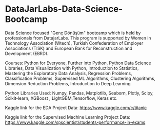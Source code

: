 # DataJarLabs-Data-Science-Bootcamp
Data Science focused "Genç Dönüşüm" bootcamp which is held by professionals from DatajarLabs. This program is supported by Women in Technology Association (Wtech), Turkish Confederation of Employer Associations (TISK) and European Bank for Reconstruction and Development (EBRD).

Courses: Python for Everyone, Further into Python, Python Data Science Libraries, Data Visualization with Python, Introduction to Statistics, Mastering the Exploratory Data Analysis, Regression Problems, Classification Problems, Supervised ML Algorithms, Clustering Algorithms, Dimension Reduction Problems, Introduction to Deep Learning

Python Libraries Used: Numpy, Pandas, Matplotlib, Seaborn, Plotly, Scipy, Scikit-learn, XGBoost , LightGBM,Tensorflow, Keras etc.

Kaggle link for the EDA Project Data: https://www.kaggle.com/c/titanic

Kaggle link for the Supervised Machine Learning Project Data: https://www.kaggle.com/spscientist/students-performance-in-exams


